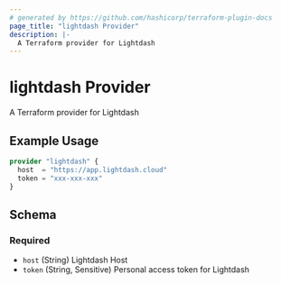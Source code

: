 ```yaml
---
# generated by https://github.com/hashicorp/terraform-plugin-docs
page_title: "lightdash Provider"
description: |-
  A Terraform provider for Lightdash
---
```


# lightdash Provider

A Terraform provider for Lightdash

## Example Usage

```terraform
provider "lightdash" {
  host  = "https://app.lightdash.cloud"
  token = "xxx-xxx-xxx"
}
```

<!-- schema generated by tfplugindocs -->
## Schema

### Required

- `host` (String) Lightdash Host
- `token` (String, Sensitive) Personal access token for Lightdash
